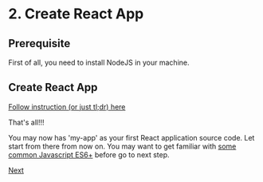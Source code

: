 # 2. Create React App

## Prerequisite
First of all, you need to install NodeJS in your machine.

## Create React App

[Follow instruction (or just tl;dr) here](https://github.com/facebookincubator/create-react-app)

That's all!!!

You may now has 'my-app' as your first React application source code. Let start from there from now on.
You may want to get familiar with [some common Javascript ES6+](es6plus.md) before go to next step.

[Next](react3.md)